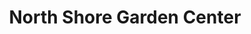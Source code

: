 ---
title: "North Shore Garden Center"
url: /port-washington/north-shore-garden-center/
shop: garden centre
---
